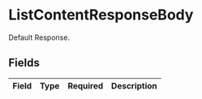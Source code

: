 # ListContentResponseBody

Default Response.


## Fields

| Field       | Type        | Required    | Description |
| ----------- | ----------- | ----------- | ----------- |